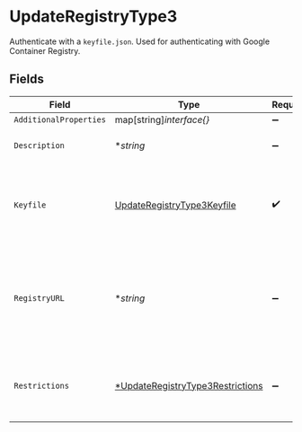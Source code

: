 # UpdateRegistryType3

Authenticate with a `keyfile.json`. Used for authenticating with Google Container Registry.


## Fields

| Field                                                                                          | Type                                                                                           | Required                                                                                       | Description                                                                                    | Example                                                                                        |
| ---------------------------------------------------------------------------------------------- | ---------------------------------------------------------------------------------------------- | ---------------------------------------------------------------------------------------------- | ---------------------------------------------------------------------------------------------- | ---------------------------------------------------------------------------------------------- |
| `AdditionalProperties`                                                                         | map[string]*interface{}*                                                                       | :heavy_minus_sign:                                                                             | N/A                                                                                            |                                                                                                |
| `Description`                                                                                  | **string*                                                                                      | :heavy_minus_sign:                                                                             | Description of the credentials.                                                                | This is a set of saved credentials.                                                            |
| `Keyfile`                                                                                      | [UpdateRegistryType3Keyfile](../../models/shared/updateregistrytype3keyfile.md)                | :heavy_check_mark:                                                                             | Contents of `keyfile.json`, used to authenticate with Google Container Registry.               |                                                                                                |
| `RegistryURL`                                                                                  | **string*                                                                                      | :heavy_minus_sign:                                                                             | Custom url for the container registry. Only usable (and required) when `provider` is `custom`. | https://example.com                                                                            |
| `Restrictions`                                                                                 | [*UpdateRegistryType3Restrictions](../../models/shared/updateregistrytype3restrictions.md)     | :heavy_minus_sign:                                                                             | Data about whether the credentials are restricted to certain projects.                         |                                                                                                |